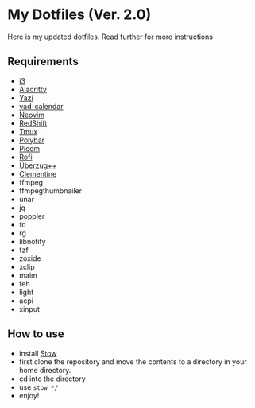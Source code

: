 # My Dotfiles (Ver. 2.0)

Here is my updated dotfiles.
Read further for more instructions

## Requirements

- [i3](https://i3wm.org/)
- [Alacritty](https://alacritty.org/)
- [Yazi](https://yazi-rs.github.io/docs/installation)
- [yad-calendar](https://yad-guide.ingk.se/calendar/yad-calendar.html)
- [Neovim](https://neovim.io/)
- [RedShift](https://github.com/jonls/redshift)
- [Tmux](https://github.com/tmux/tmux/wiki/Installing)
- [Polybar](https://github.com/polybar/polybar)
- [Picom](https://github.com/yshui/picom)
- [Rofi](https://github.com/davatorium/rofi)
- [Überzug++](https://github.com/jstkdng/ueberzugpp)
- [Clementine](https://www.clementine-player.org/downloads)
- ffmpeg
- ffmpegthumbnailer
- unar
- jq
- poppler
- fd
- rg
- libnotify
- fzf
- zoxide
- xclip
- maim
- feh
- light
- acpi
- xinput

## How to use

- install [Stow](https://www.gnu.org/software/stow/)
- first clone the repository and move the contents to a directory in your home directory.
- cd into the directory
- use `stow */`
- enjoy!
